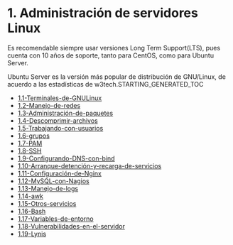 # 1. Administración de servidores Linux

Es recomendable siempre usar versiones Long Term Support(LTS), pues
cuenta con 10 años de soporte, tanto para CentOS, como para Ubuntu
Server.

Ubuntu Server es la versión más popular de distribución de GNU/Linux, de
acuerdo a las estadísticas de w3tech.STARTING_GENERATED_TOC



[comment]:STARTING_GENERATED_TOC

* [1.1-Terminales-de-GNULinux](<./content/1.1-Terminales-de-GNULinux.md>)
* [1.2-Manejo-de-redes](<./content/1.2-Manejo-de-redes.md>)
* [1.3-Administración-de-paquetes](<./content/1.3-Administración-de-paquetes.md>)
* [1.4-Descomprimir-archivos](<./content/1.4-Descomprimir-archivos.md>)
* [1.5-Trabajando-con-usuarios](<./content/1.5-Trabajando-con-usuarios.md>)
* [1.6-grupos](<./content/1.6-grupos.md>)
* [1.7-PAM](<./content/1.7-PAM.md>)
* [1.8-SSH](<./content/1.8-SSH.md>)
* [1.9-Configurando-DNS-con-bind](<./content/1.9-Configurando-DNS-con-bind.md>)
* [1.10-Arranque-detención-y-recarga-de-servicios](<./content/1.10-Arranque-detención-y-recarga-de-servicios.md>)
* [1.11-Configuración-de-Nginx](<./content/1.11-Configuración-de-Nginx.md>)
* [1.12-MySQL-con-Nagios](<./content/1.12-MySQL-con-Nagios.md>)
* [1.13-Manejo-de-logs](<./content/1.13-Manejo-de-logs.md>)
* [1.14-awk](<./content/1.14-awk.md>)
* [1.15-Otros-servicios](<./content/1.15-Otros-servicios.md>)
* [1.16-Bash](<./content/1.16-Bash.md>)
* [1.17-Variables-de-entorno](<./content/1.17-Variables-de-entorno.md>)
* [1.18-Vulnerabilidades-en-el-servidor](<./content/1.18-Vulnerabilidades-en-el-servidor.md>)
* [1.19-Lynis](<./content/1.19-Lynis.md>)

[comment]:ENDING_GENERATED_TOC
